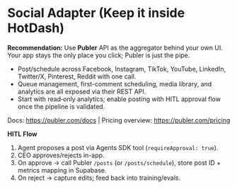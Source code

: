 # Social Adapter (Keep it inside HotDash)

**Recommendation:** Use **Publer** API as the aggregator behind your own UI. Your app stays the only place you click; Publer is just the pipe.

- Post/schedule across Facebook, Instagram, TikTok, YouTube, LinkedIn, Twitter/X, Pinterest, Reddit with one call.
- Queue management, first-comment scheduling, media library, and analytics are all exposed via their REST API.
- Start with read‑only analytics; enable posting with HITL approval flow once the pipeline is validated.

Docs: https://publer.com/docs | Pricing overview: https://publer.com/pricing

**HITL Flow**

1. Agent proposes a post via Agents SDK tool (`requireApproval: true`).
2. CEO approves/rejects in-app.
3. On approve → call Publer `/posts` (or `/posts/schedule`), store post ID + metrics mapping in Supabase.
4. On reject → capture edits; feed back into training/evals.
